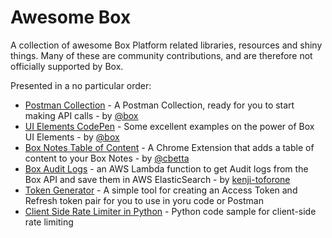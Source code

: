 # Awesome Box

A collection of awesome Box Platform related libraries, resources and shiny things. Many of these are community contributions, and are therefore not officially supported by Box.

Presented in a no particular order:

* [Postman Collection](https://developer.box.com/docs/box-postman-collection) - A Postman Collection, ready for you to start making API calls - by [@box](https://github.com/box)
* [UI Elements CodePen](https://codepen.io/box-platform/) - Some excellent examples on the power of Box UI Elements - by [@box](https://github.com/box)
* [Box Notes Table of Content](https://chrome.google.com/webstore/detail/box-notes-table-of-conten/cidpkmmdeladeicipbmfaccjmmpdpnaa) - A Chrome Extension that adds a table of content to your Box Notes - by [@cbetta](https://github.com/cbetta)
* [Box Audit Logs](https://github.com/kenji-toforone/box-auditlogs-node-es) - an AWS Lambda function to get Audit logs from the Box API and save them in AWS ElasticSearch - by [kenji-toforone](https://github.com/kenji-toforone)
* [Token Generator](https://box-token-generator.herokuapp.com/) - A simple tool for creating an Access Token and Refresh token pair for you to use in yoru code or Postman
* [Client Side Rate Limiter in Python](https://github.com/jmfrank63/box-python-async-rate-limiter) - Python code sample for client-side rate limiting

